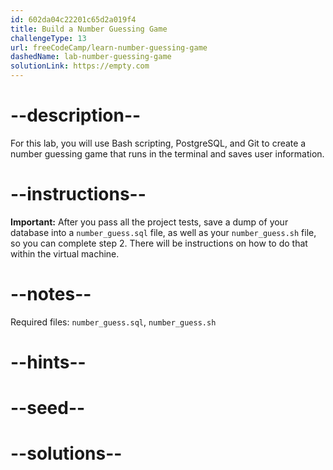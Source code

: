```yaml
---
id: 602da04c22201c65d2a019f4
title: Build a Number Guessing Game
challengeType: 13
url: freeCodeCamp/learn-number-guessing-game
dashedName: lab-number-guessing-game
solutionLink: https://empty.com
---
```


# --description--

For this lab, you will use Bash scripting, PostgreSQL, and Git to create a number guessing game that runs in the terminal and saves user information.

# --instructions--

**Important:** After you pass all the project tests, save a dump of your database into a `number_guess.sql` file, as well as your `number_guess.sh` file, so you can complete step 2. There will be instructions on how to do that within the virtual machine.

# --notes--

Required files: `number_guess.sql`, `number_guess.sh`

# --hints--

# --seed--

# --solutions--
